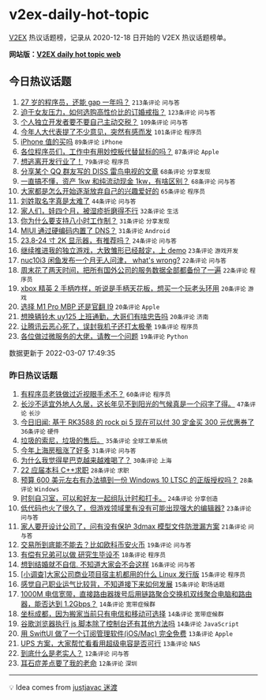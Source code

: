 # v2ex-daily-hot-topic

[V2EX](https://www.v2ex.com/) 热议话题榜，记录从 2020-12-18 日开始的 V2EX 热议话题榜单。

**网站版：[V2EX daily hot topic web](https://boojack.github.io/v2ex-daily-hot-topic-web/)**

## 今日热议话题

<!-- TODAY BEGIN -->

1. [27 岁的程序员，还能 gap 一年吗？](https://www.v2ex.com/t/838481) `213条评论` `问与答`
1. [迫于女友压力，如何选购高性价比的订婚戒指？](https://www.v2ex.com/t/838582) `123条评论` `问与答`
1. [个人独立开发者要不要自己主动交税？](https://www.v2ex.com/t/838496) `109条评论` `问与答`
1. [今年人大代表提了不少意见，突然有感而发](https://www.v2ex.com/t/838644) `101条评论` `程序员`
1. [iPhone 值的买吗](https://www.v2ex.com/t/838642) `89条评论` `iPhone`
1. [各位程序员们，工作中有用妙控板代替鼠标的吗？](https://www.v2ex.com/t/838551) `87条评论` `Apple`
1. [想逃离开发行业了！](https://www.v2ex.com/t/838623) `79条评论` `程序员`
1. [分享某个 QQ 群友写的 DISS 雷鸟电视的文章](https://www.v2ex.com/t/838480) `68条评论` `分享发现`
1. [一直搞不懂，资产 1kw 和纯流动现金 1kw，有啥区别？](https://www.v2ex.com/t/838513) `68条评论` `问与答`
1. [大家都是怎么开始逐渐放弃自己的兴趣爱好的](https://www.v2ex.com/t/838599) `65条评论` `程序员`
1. [刘姓取名字真是太难了](https://www.v2ex.com/t/838596) `44条评论` `问与答`
1. [家人们，娃四个月，被湿疹折磨得不行](https://www.v2ex.com/t/838731) `32条评论` `生活`
1. [你为什么要支持八小时工作制？](https://www.v2ex.com/t/838649) `31条评论` `分享发现`
1. [MIUI 通过硬编码内置了 DNS？](https://www.v2ex.com/t/838579) `31条评论` `Android`
1. [23.8-24 寸 2K 显示器，有推荐吗？](https://www.v2ex.com/t/838479) `24条评论` `问与答`
1. [继续推进我的独立游戏，大致雏形已经敲定，上 demo](https://www.v2ex.com/t/838544) `23条评论` `游戏开发`
1. [nuc10i3 闲鱼发布一个月无人问津， what's wrong?](https://www.v2ex.com/t/838572) `22条评论` `问与答`
1. [周末花了两天时间，把所有国外公司的服务数据全部都备份了一遍](https://www.v2ex.com/t/838553) `22条评论` `程序员`
1. [xbox 精英 2 手柄咋样，听说是手柄天花板，想买一个玩老头环用](https://www.v2ex.com/t/838689) `20条评论` `游戏`
1. [选择 M1 Pro MBP 还是官翻 I9](https://www.v2ex.com/t/838503) `20条评论` `Apple`
1. [想换辆铃木 uy125 上班通勤，大哥们有啥忠告吗](https://www.v2ex.com/t/838483) `20条评论` `济南`
1. [让腾讯云恶心死了，误封我机子还打太极拳](https://www.v2ex.com/t/838682) `19条评论` `程序员`
1. [各位做过微服务的大佬，请教一个问题](https://www.v2ex.com/t/838613) `19条评论` `Python`

数据更新于 2022-03-07 17:49:35

<!-- TODAY END -->

### 昨日热议话题

<!-- YESTERDAY BEGIN -->

1. [有程序员老铁做过近视眼手术不？](https://www.v2ex.com/t/838339) `60条评论` `程序员`
1. [长沙不适宜外地人久居，这长年见不到阳光的气候真是一个闷字了得。](https://www.v2ex.com/t/838323) `47条评论` `长沙`
1. [今日旧闻: 基于 RK3588 的 rock pi 5 现在可以付 30 定金买 300 元优惠券了](https://www.v2ex.com/t/838329) `36条评论` `硬件`
1. [垃圾的索尼，垃圾的售后。](https://www.v2ex.com/t/838328) `35条评论` `全球工单系统`
1. [今年上海房租涨了好多](https://www.v2ex.com/t/838403) `31条评论` `问与答`
1. [为什么我觉得星巴克越来越难喝了？](https://www.v2ex.com/t/838367) `30条评论` `上海`
1. [22 应届本科 C++求职](https://www.v2ex.com/t/838409) `28条评论` `求职`
1. [预算 600 美元左右有办法搞到一份 Windows 10 LTSC 的正版授权吗？](https://www.v2ex.com/t/838427) `28条评论` `Windows`
1. [时刻自习室，可以和好友一起组队计时和打卡。](https://www.v2ex.com/t/838333) `24条评论` `分享创造`
1. [低代码也火了很久了，但游戏领域里有没有可能出现强大的编辑器?](https://www.v2ex.com/t/838332) `23条评论` `问与答`
1. [家人要开设计公司了，问有没有保护 3dmax 模型文件防泄漏方案](https://www.v2ex.com/t/838313) `21条评论` `问与答`
1. [交易所到底能不能去？比如欧科币安火币](https://www.v2ex.com/t/838353) `19条评论` `问与答`
1. [有偿有兄弟可以做 研究生毕设不](https://www.v2ex.com/t/838347) `18条评论` `程序员`
1. [想到结婚就不自信. 不知道大家会不会这样](https://www.v2ex.com/t/838301) `16条评论` `问与答`
1. [[小调查]大家公司商业项目宿主机都用的什么 Linux 发行版](https://www.v2ex.com/t/838434) `15条评论` `程序员`
1. [感觉自己职业运气比较背，不知道接下来如何发展](https://www.v2ex.com/t/838402) `15条评论` `职场话题`
1. [1000M 电信宽带，直接路由器拨号后用链路聚合交换机双线聚合电脑和路由器，能否达到 1.2Gbps？](https://www.v2ex.com/t/838422) `14条评论` `宽带症候群`
1. [坐标成都，因为搬家当前只有电信和移动可选择](https://www.v2ex.com/t/838356) `14条评论` `宽带症候群`
1. [谷歌浏览器执行 js 脚本除了控制台还有其他方法吗](https://www.v2ex.com/t/838330) `14条评论` `JavaScript`
1. [用 SwiftUI 做了一个订阅管理软件(iOS/Mac) 完全免费](https://www.v2ex.com/t/838470) `13条评论` `Apple`
1. [UPS 方案，大家帮忙看看用超级电容是否可行](https://www.v2ex.com/t/838386) `13条评论` `NAS`
1. [到底什么是老实人？](https://www.v2ex.com/t/838448) `12条评论` `问与答`
1. [耳石症差点要了我的老命](https://www.v2ex.com/t/838359) `12条评论` `深圳`

<!-- YESTERDAY END -->

---

💡 Idea comes from [justjavac 迷渡](https://github.com/justjavac/)
